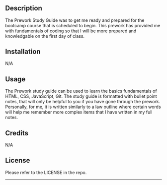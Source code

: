 # <PreWork Study Guide>

## Description

The Prework Study Guide was to get me ready and prepared for the bootcamp course that is scheduled to begin. This prework has provided me with fundamentals of coding so that I will be more prepared and knowledgable on the first day of class.


## Installation
N/A

## Usage

The Prework study guide can be used to learn the basics fundamentals of HTML, CSS, JavaScript, Git. The study guide is formatted with bullet point notes, that will only be helpful to you if you have gone through the prework. Personally, for me, it is written similarly to a law outline where certain words will help me remember more complex items that I have written in my full notes.

## Credits

N/A

## License

Please refer to the LICENSE in the repo.

---
